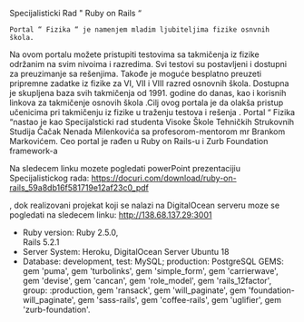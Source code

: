 Specijalisticki Rad " Ruby on Rails “ 

    Portal “ Fizika “ je namenjem mladim ljubiteljima fizike osnvnih škola.
Na ovom portalu možete pristupiti testovima sa takmičenja iz fizike održanim na svim nivoima
i razredima. Svi testovi su postavljeni i dostupni za preuzimanje sa rešenjima. Takođe je moguće
besplatno preuzeti pripremne zadatke iz fizike za VI, VII i VIII razred osnovnih škola. Dostupna je
skupljena baza svih takmičenja od 1991. godine do danas, kao i korisnih linkova za takmičenje osnovih
škola .Cilj ovog portala je da olakša pristup učenicima pri takmičenju iz fizike u traženju testova i rešenja .
Portal “ Fizika “nastao je kao Specijalsticki rad studenta Visoke Škole Tehničkih Strukovnih Studija
Čačak Nenada Milenkovića sa profesorom-mentorom mr Brankom Markovićem.
Ceo portal je rađen u Ruby on Rails-u i Zurb Foundation framework-a
    
Na sledecem linku mozete pogledati powerPoint prezentacijiu Specijalistickog rada:
https://docuri.com/download/ruby-on-rails_59a8db16f581719e12af23c0_pdf

, dok realizovani projekat koji se nalazi na DigitalOcean serveru moze se pogledati na sledecem linku:
 http://138.68.137.29:3001


* Ruby version:
    Ruby 2.5.0,   
    Rails 5.2.1   
* Server System: 
    Heroku,
    DigitalOcean Server Ubuntu 18        
* Database: 
     development, test: MySQL;
     production: PostgreSQL
GEMS:
    gem 'puma',
    gem 'turbolinks',
    gem 'simple_form',
    gem 'carrierwave',
    gem 'devise',
    gem 'cancan',
    gem 'role_model',
    gem 'rails_12factor', group: :production,
    gem 'ransack',
    gem 'will_paginate',
    gem 'foundation-will_paginate',
    gem 'sass-rails',
    gem 'coffee-rails',
    gem 'uglifier',
    gem 'zurb-foundation'.
 




